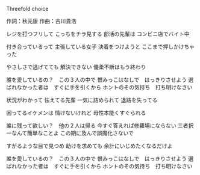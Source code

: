 Threefold choice

作詞：秋元康
作曲：古川貴浩

レジを打つフリして
こっちをチラ見する
部活の先輩は
コンビニ店でバイト中

付き合っているって
主張している女子
決着をつけようと
ここまで押しかけちゃった

やさしさで逃げてても
解決できない
優柔不断はもう終わり

誰を愛しているの？　この３人の中で
恨みっこはなしで　はっきりさせよう
選ばれなかった者は　すぐに手を引くから
ホントのその気持ち　打ち明けなさい

状況がわかって
怯えてる先輩
一気に詰められて
退路を失ってる

困ってるイケメンは
情けないけれど
母性本能くすぐられる

誰に残って欲しい？　他の２人は帰る
今すぐ答えれば修羅場にならない
三者択一なんて簡単なことよ
この期に及んで誤魔化さないで

すがるような目で見つめ
助けを求めても
余計にいじめたくなるだけよ

誰を愛しているの？　この３人の中で
恨みっこはなしで　はっきりさせよう
選ばれなかった者は　すぐに手を引くから
ホントのその気持ち　打ち明けなさい